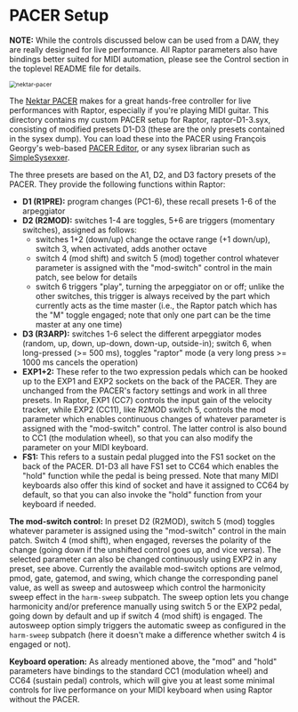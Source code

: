 # PACER Setup

**NOTE:** While the controls discussed below can be used from a DAW, they are really designed for live performance. All Raptor parameters also have bindings better suited for MIDI automation, please see the Control section in the toplevel README file for details.

<img src="/home/ag/Sources/bitbucket/raptor-lua/pacer/nektar-pacer.png" alt="nektar-pacer" style="zoom:75%;" />

The [Nektar PACER][] makes for a great hands-free controller for live performances with Raptor, especially if you're playing MIDI guitar. This directory contains my custom PACER setup for Raptor, raptor-D1-3.syx, consisting of modified presets D1-D3 (these are the only presets contained in the sysex dump). You can load these into the PACER using François Georgy's web-based [PACER Editor][], or any sysex librarian such as [SimpleSysexxer][].

The three presets are based on the A1, D2, and D3 factory presets of the PACER. They provide the following functions within Raptor:

- **D1 (R1PRE):** program changes (PC1-6), these recall presets 1-6 of the arpeggiator
- **D2 (R2MOD):** switches 1-4 are toggles, 5+6 are triggers (momentary switches), assigned as follows:
    - switches 1+2 (down/up) change the octave range (+1 down/up), switch 3, when activated, adds another octave
    - switch 4 (mod shift) and switch 5 (mod) together control whatever parameter is assigned with the "mod-switch" control in the main patch, see below for details
    - switch 6 triggers "play", turning the arpeggiator on or off; unlike the other switches, this trigger is always received by the part which currently acts as the time master (i.e., the Raptor patch which has the "M" toggle engaged; note that only one part can be the time master at any one time)
- **D3 (R3ARP):** switches 1-6 select the different arpeggiator modes (random, up, down, up-down, down-up, outside-in); switch 6, when long-pressed (>= 500 ms), toggles "raptor" mode (a very long press >= 1000 ms cancels the operation)
- **EXP1+2:** These refer to the two expression pedals which can be hooked up to the EXP1 and EXP2 sockets on the back of the PACER. They are unchanged from the PACER's factory settings and work in all three presets. In Raptor, EXP1 (CC7) controls the input gain of the velocity tracker, while EXP2 (CC11), like R2MOD switch 5, controls the mod parameter which enables continuous changes of whatever parameter is assigned with the "mod-switch" control. The latter control is also bound to CC1 (the modulation wheel), so that you can also modify the parameter on your MIDI keyboard.
- **FS1:** This refers to a sustain pedal plugged into the FS1 socket on the back of the PACER. D1-D3 all have FS1 set to CC64 which enables the "hold" function while the pedal is being pressed. Note that many MIDI keyboards also offer this kind of socket and have it assigned to CC64 by default, so that you can also invoke the "hold" function from your keyboard if needed.

**The mod-switch control:** In preset D2 (R2MOD), switch 5 (mod) toggles whatever parameter is assigned using the "mod-switch" control in the main patch. Switch 4 (mod shift), when engaged, reverses the polarity of the change (going down if the unshifted control goes up, and vice versa). The selected parameter can also be changed continuously using EXP2 in any preset, see above. Currently the available mod-switch options are velmod, pmod, gate, gatemod, and swing, which change the corresponding panel value, as well as sweep and autosweep which control the harmonicity sweep effect in the `harm-sweep` subpatch. The sweep option lets you change harmonicity and/or preference manually using switch 5 or the EXP2 pedal, going down by default and up if switch 4 (mod shift) is engaged. The autosweep option simply triggers the automatic sweep as configured in the `harm-sweep` subpatch (here it doesn't make a difference whether switch 4 is engaged or not).

**Keyboard operation:** As already mentioned above, the "mod" and "hold" parameters have bindings to the standard CC1 (modulation wheel) and CC64 (sustain pedal) controls, which will give you at least some minimal controls for live performance on your MIDI keyboard when using Raptor without the PACER.

[Nektar PACER]: https://nektartech.com/pacer-midi-daw-footswitch-controller/
[PACER Editor]: https://studiocode.dev/pacer-editor
[SimpleSysexxer]: http://archive.today/cD4KR

